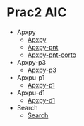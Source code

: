 # Prac2 AIC 
- Apxpy
  - [Apxpy](https://htmlpreview.github.io/?https://github.com/YdavPacat/ETSINF3/blob/main/AIC/prac2/apxpy/apxpy.html)  
  - [Apxpy-pnt](https://htmlpreview.github.io/?https://github.com/YdavPacat/ETSINF3/blob/main/AIC/prac2/apxpy/apxpy-pnt.html) 
  - [Apxpy-pnt-corto](https://htmlpreview.github.io/?https://github.com/YdavPacat/ETSINF3/blob/main/AIC/prac2/apxpy/apxpy-pnt-corto.html) 
- Apxpy-p3
  - [Apxpy-p3](https://htmlpreview.github.io/?https://github.com/YdavPacat/ETSINF3/blob/main/AIC/prac2/apxpy-p3/apxpy-p3.html) 
- Apxpu-p1
  - [Apxpy-p1](https://htmlpreview.github.io/?https://github.com/YdavPacat/ETSINF3/blob/main/AIC/prac2/apxpy-p1/apxpy-p1.html)
- Apxpu-d1
  - [Apxpy-d1](https://htmlpreview.github.io/?https://github.com/YdavPacat/ETSINF3/blob/main/AIC/prac2/apxpy-d1/apxpy-d1.html)   
- Search
  - [Search](https://htmlpreview.github.io/?https://github.com/YdavPacat/ETSINF3/blob/main/AIC/prac2/search/seach.html)